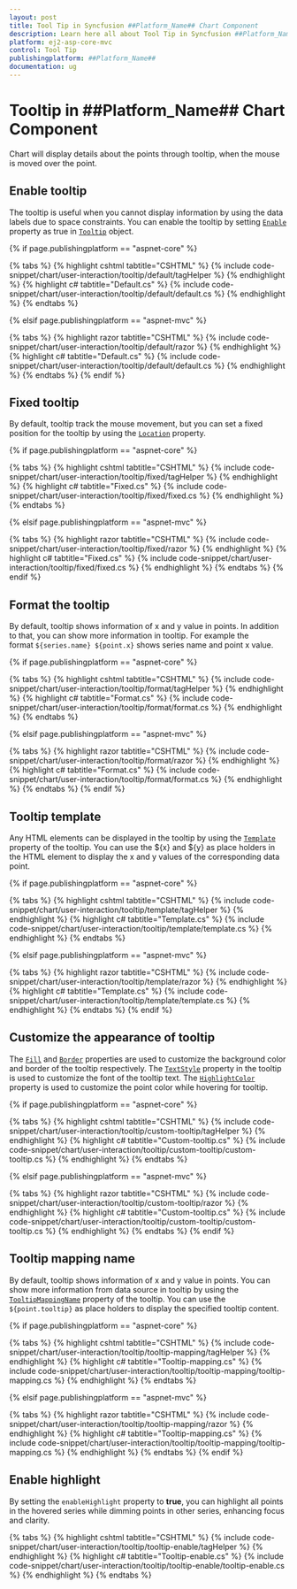 ```yaml
---
layout: post
title: Tool Tip in Syncfusion ##Platform_Name## Chart Component
description: Learn here all about Tool Tip in Syncfusion ##Platform_Name## Chart component of Syncfusion Essential JS 2 and more.
platform: ej2-asp-core-mvc
control: Tool Tip
publishingplatform: ##Platform_Name##
documentation: ug
---
```



# Tooltip in ##Platform_Name## Chart Component

<!-- markdownlint-disable MD036 -->

Chart will display details about the points through tooltip, when the mouse is moved over the point.

## Enable tooltip

The tooltip is useful when you cannot display information by using the data labels due to space constraints. You can enable the tooltip by setting [`Enable`](https://help.syncfusion.com/cr/aspnetcore-js2/Syncfusion.EJ2.Charts.ChartTooltipSettings.html#Syncfusion_EJ2_Charts_ChartTooltipSettings_Enable) property as true in [`Tooltip`](https://help.syncfusion.com/cr/aspnetcore-js2/Syncfusion.EJ2.Charts.ChartTooltipSettings.html) object.

{% if page.publishingplatform == "aspnet-core" %}

{% tabs %}
{% highlight cshtml tabtitle="CSHTML" %}
{% include code-snippet/chart/user-interaction/tooltip/default/tagHelper %}
{% endhighlight %}
{% highlight c# tabtitle="Default.cs" %}
{% include code-snippet/chart/user-interaction/tooltip/default/default.cs %}
{% endhighlight %}
{% endtabs %}

{% elsif page.publishingplatform == "aspnet-mvc" %}

{% tabs %}
{% highlight razor tabtitle="CSHTML" %}
{% include code-snippet/chart/user-interaction/tooltip/default/razor %}
{% endhighlight %}
{% highlight c# tabtitle="Default.cs" %}
{% include code-snippet/chart/user-interaction/tooltip/default/default.cs %}
{% endhighlight %}
{% endtabs %}
{% endif %}



## Fixed tooltip

By default, tooltip track the mouse movement, but you can set a fixed position for the tooltip by using the [`Location`](https://help.syncfusion.com/cr/aspnetcore-js2/Syncfusion.EJ2.Charts.ChartTooltipSettings.html#Syncfusion_EJ2_Charts_ChartTooltipSettings_Location) property.

{% if page.publishingplatform == "aspnet-core" %}

{% tabs %}
{% highlight cshtml tabtitle="CSHTML" %}
{% include code-snippet/chart/user-interaction/tooltip/fixed/tagHelper %}
{% endhighlight %}
{% highlight c# tabtitle="Fixed.cs" %}
{% include code-snippet/chart/user-interaction/tooltip/fixed/fixed.cs %}
{% endhighlight %}
{% endtabs %}

{% elsif page.publishingplatform == "aspnet-mvc" %}

{% tabs %}
{% highlight razor tabtitle="CSHTML" %}
{% include code-snippet/chart/user-interaction/tooltip/fixed/razor %}
{% endhighlight %}
{% highlight c# tabtitle="Fixed.cs" %}
{% include code-snippet/chart/user-interaction/tooltip/fixed/fixed.cs %}
{% endhighlight %}
{% endtabs %}
{% endif %}



## Format the tooltip

<!-- markdownlint-disable MD013 -->

By default, tooltip shows information of x and y value in points. In addition to that, you can show more information in tooltip. For example the format `${series.name} ${point.x}` shows series name and point x value.

{% if page.publishingplatform == "aspnet-core" %}

{% tabs %}
{% highlight cshtml tabtitle="CSHTML" %}
{% include code-snippet/chart/user-interaction/tooltip/format/tagHelper %}
{% endhighlight %}
{% highlight c# tabtitle="Format.cs" %}
{% include code-snippet/chart/user-interaction/tooltip/format/format.cs %}
{% endhighlight %}
{% endtabs %}

{% elsif page.publishingplatform == "aspnet-mvc" %}

{% tabs %}
{% highlight razor tabtitle="CSHTML" %}
{% include code-snippet/chart/user-interaction/tooltip/format/razor %}
{% endhighlight %}
{% highlight c# tabtitle="Format.cs" %}
{% include code-snippet/chart/user-interaction/tooltip/format/format.cs %}
{% endhighlight %}
{% endtabs %}
{% endif %}



<!-- markdownlint-disable MD013 -->

## Tooltip template

Any HTML elements can be displayed in the tooltip by using the [`Template`](https://help.syncfusion.com/cr/aspnetcore-js2/Syncfusion.EJ2.Charts.ChartTooltipSettings.html#Syncfusion_EJ2_Charts_ChartTooltipSettings_Template) property of the tooltip. You can use the ${x} and ${y} as place holders in the HTML element to display the x and y values of the corresponding data point.

{% if page.publishingplatform == "aspnet-core" %}

{% tabs %}
{% highlight cshtml tabtitle="CSHTML" %}
{% include code-snippet/chart/user-interaction/tooltip/template/tagHelper %}
{% endhighlight %}
{% highlight c# tabtitle="Template.cs" %}
{% include code-snippet/chart/user-interaction/tooltip/template/template.cs %}
{% endhighlight %}
{% endtabs %}

{% elsif page.publishingplatform == "aspnet-mvc" %}

{% tabs %}
{% highlight razor tabtitle="CSHTML" %}
{% include code-snippet/chart/user-interaction/tooltip/template/razor %}
{% endhighlight %}
{% highlight c# tabtitle="Template.cs" %}
{% include code-snippet/chart/user-interaction/tooltip/template/template.cs %}
{% endhighlight %}
{% endtabs %}
{% endif %}



## Customize the appearance of tooltip

The [`Fill`](https://help.syncfusion.com/cr/aspnetcore-js2/Syncfusion.EJ2.Charts.ChartTooltipSettings.html#Syncfusion_EJ2_Charts_ChartTooltipSettings_Fill) and [`Border`](https://help.syncfusion.com/cr/aspnetcore-js2/Syncfusion.EJ2.Charts.ChartTooltipSettings.html#Syncfusion_EJ2_Charts_ChartTooltipSettings_Border) properties are used to customize the background color and border of the tooltip respectively. The [`TextStyle`](https://help.syncfusion.com/cr/aspnetcore-js2/Syncfusion.EJ2.Charts.ChartTooltipSettings.html#Syncfusion_EJ2_Charts_ChartTooltipSettings_TextStyle) property in the tooltip is used to customize the font of the tooltip text. The [`HighlightColor`](https://help.syncfusion.com/cr/aspnetcore-js2/Syncfusion.EJ2.Charts.Chart.html#Syncfusion_EJ2_Charts_Chart_HighlightColor) property is used to customize the point color while hovering for tooltip.

{% if page.publishingplatform == "aspnet-core" %}

{% tabs %}
{% highlight cshtml tabtitle="CSHTML" %}
{% include code-snippet/chart/user-interaction/tooltip/custom-tooltip/tagHelper %}
{% endhighlight %}
{% highlight c# tabtitle="Custom-tooltip.cs" %}
{% include code-snippet/chart/user-interaction/tooltip/custom-tooltip/custom-tooltip.cs %}
{% endhighlight %}
{% endtabs %}

{% elsif page.publishingplatform == "aspnet-mvc" %}

{% tabs %}
{% highlight razor tabtitle="CSHTML" %}
{% include code-snippet/chart/user-interaction/tooltip/custom-tooltip/razor %}
{% endhighlight %}
{% highlight c# tabtitle="Custom-tooltip.cs" %}
{% include code-snippet/chart/user-interaction/tooltip/custom-tooltip/custom-tooltip.cs %}
{% endhighlight %}
{% endtabs %}
{% endif %}



## Tooltip mapping name

By default, tooltip shows information of x and y value in points. You can show more information from data source in tooltip by using the [`TooltipMappingName`](https://help.syncfusion.com/cr/aspnetcore-js2/Syncfusion.EJ2.Charts.ChartSeries.html#Syncfusion_EJ2_Charts_ChartSeries_TooltipMappingName) property of the tooltip. You can use the `${point.tooltip}` as place holders to display the specified tooltip content.

{% if page.publishingplatform == "aspnet-core" %}

{% tabs %}
{% highlight cshtml tabtitle="CSHTML" %}
{% include code-snippet/chart/user-interaction/tooltip/tooltip-mapping/tagHelper %}
{% endhighlight %}
{% highlight c# tabtitle="Tooltip-mapping.cs" %}
{% include code-snippet/chart/user-interaction/tooltip/tooltip-mapping/tooltip-mapping.cs %}
{% endhighlight %}
{% endtabs %}

{% elsif page.publishingplatform == "aspnet-mvc" %}

{% tabs %}
{% highlight razor tabtitle="CSHTML" %}
{% include code-snippet/chart/user-interaction/tooltip/tooltip-mapping/razor %}
{% endhighlight %}
{% highlight c# tabtitle="Tooltip-mapping.cs" %}
{% include code-snippet/chart/user-interaction/tooltip/tooltip-mapping/tooltip-mapping.cs %}
{% endhighlight %}
{% endtabs %}
{% endif %}

## Enable highlight

By setting the `enableHighlight` property to **true**, you can highlight all points in the hovered series while dimming points in other series, enhancing focus and clarity.

{% tabs %}
{% highlight cshtml tabtitle="CSHTML" %}
{% include code-snippet/chart/user-interaction/tooltip/tooltip-enable/tagHelper %}
{% endhighlight %}
{% highlight c# tabtitle="Tooltip-enable.cs" %}
{% include code-snippet/chart/user-interaction/tooltip/tooltip-enable/tooltip-enable.cs %}
{% endhighlight %}
{% endtabs %}

